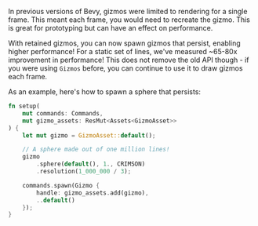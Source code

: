 <!-- Retained `Gizmo`s -->
<!-- https://github.com/bevyengine/bevy/pull/15473 -->

In previous versions of Bevy, gizmos were limited to rendering for a single frame. This meant each
frame, you would need to recreate the gizmo. This is great for prototyping but can have an effect on
performance.

With retained gizmos, you can now spawn gizmos that persist, enabling higher performance! For a
static set of lines, we've measured ~65-80x improvement in performance! This does not remove the old
API though - if you were using `Gizmos` before, you can continue to use it to draw gizmos each
frame.

As an example, here's how to spawn a sphere that persists:

```rust
fn setup(
    mut commands: Commands,
    mut gizmo_assets: ResMut<Assets<GizmoAsset>>
) {
    let mut gizmo = GizmoAsset::default();

    // A sphere made out of one million lines!
    gizmo
        .sphere(default(), 1., CRIMSON)
        .resolution(1_000_000 / 3);

    commands.spawn(Gizmo {
        handle: gizmo_assets.add(gizmo),
        ..default()
    });
}
```
